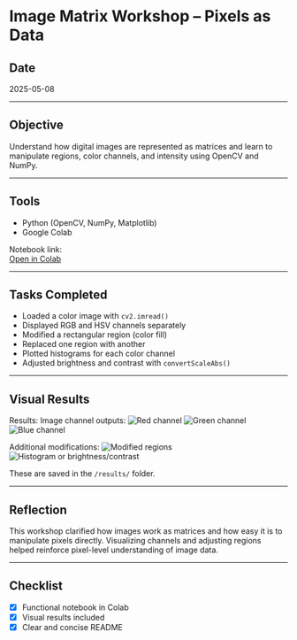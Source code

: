 # Image Matrix Workshop – Pixels as Data

## Date
2025-05-08

---

## Objective

Understand how digital images are represented as matrices and learn to manipulate regions, color channels, and intensity using OpenCV and NumPy.

---

## Tools

- Python (OpenCV, NumPy, Matplotlib)
- Google Colab

Notebook link:  
[Open in Colab](https://colab.research.google.com/drive/1qBCl9NB97p1rWTSoK2pm0S0NAUVekztj?usp=sharing)

---

## Tasks Completed

- Loaded a color image with `cv2.imread()`
- Displayed RGB and HSV channels separately
- Modified a rectangular region (color fill)
- Replaced one region with another
- Plotted histograms for each color channel
- Adjusted brightness and contrast with `convertScaleAbs()`

---

## Visual Results

Results:
Image channel outputs:
![Red channel](./results/redChannel.png)
![Green channel](./results/greenChannel.png)
![Blue channel](./results/blueChannel.png)

Additional modifications:
![Modified regions](./results/others.png)
![Histogram or brightness/contrast](./results/others2.png)

These are saved in the `/results/` folder.

---

## Reflection

This workshop clarified how images work as matrices and how easy it is to manipulate pixels directly. Visualizing channels and adjusting regions helped reinforce pixel-level understanding of image data.

---

## Checklist

- [x] Functional notebook in Colab
- [x] Visual results included
- [x] Clear and concise README

